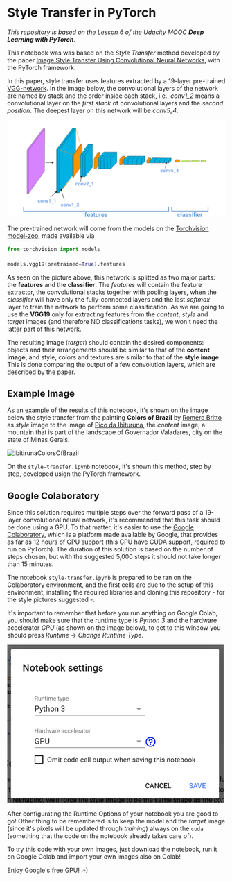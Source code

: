 # Style Transfer in PyTorch

*This repository is based on the Lesson 6 of the Udacity MOOC **Deep Learning with PyTorch**.*

This notebook was was based on the *Style Transfer* method developed by the paper [Image Style Transfer Using Convolutional Neural Networks](https://www.cv-foundation.org/openaccess/content_cvpr_2016/papers/Gatys_Image_Style_Transfer_CVPR_2016_paper.pdf), with the PyTorch framework. 

In this paper, style transfer uses features extracted by a 19-layer pre-trained [VGG-network](https://arxiv.org/pdf/1409.1556.pdf). In the image below, the convolutional layers of the network are named by stack and the order inside each stack, i.e., *conv1_2* means a convolutional layer on the *first stack* of convolutional layers and the *second position*. The deepest layer on this network will be *conv5_4*. 

![VGGNet](nb-imgs/vgg19_convlayers.png)

The pre-trained network will come from the models on the [Torchvision model-zoo](https://pytorch.org/docs/stable/torchvision/models.html), made available via

```python
from torchvision import models

models.vgg19(pretrained=True).features
```

As seen on the picture above, this network is splitted as two major parts: the **features** and the **classifier**. The *features* will contain the feature extractor, the convolutional stacks together with pooling layers, when the *classifier* will have only the fully-connected layers and the last *softmax* layer to train the network to perform some classification. As we are going to use the **VGG19** only for extracting features from the *content*, *style* and *target* images (and therefore NO classifications tasks), we won't need the latter part of this network. 

The resulting image (*target*) should contain the desired components: objects and their arrangements should be similar to that of the **content image**, and style, colors and textures are similar to that of the **style image**. This is done comparing the output of a few convolution layers, which are described by the paper. 

## Example Image

As an example of the results of this notebook, it's shown on the image below the style transfer from the painting **Colors of Brazil** by [Romero Britto](https://en.wikipedia.org/wiki/Romero_Britto) as *style* image to the image of [Pico da Ibituruna](https://pt.wikipedia.org/wiki/Pico_do_Ibituruna), the *content* image, a mountain that is part of the landscape of Governador Valadares, city on the state of Minas Gerais.

![IbitirunaColorsOfBrazil](nb-imgs/style-transfer.png)

On the `style-transfer.ipynb` notebook, it's shown this method, step by step, developed usign the PyTorch framework.

## Google Colaboratory

Since this solution requires multiple steps over the forward pass of a 19-layer convolutional neural network, it's recommended that this task should be done using a GPU. To that matter, it's easier to use the [Google Colaboratory](https://colab.research.google.com/notebooks/welcome.ipynb#recent=true), which is a platform made available by Google, that provides as far as 12 hours of GPU support (this GPU have CUDA support, required to run on PyTorch). The duration of this solution is based on the number of steps chosen, but with the suggested 5,000 steps it should not take longer than 15 minutes. 

The notebook `style-transfer.ipynb` is prepared to be ran on the Colaboratory environment, and the first cells are due to the setup of this environment, installing the required libraries and cloning this repository - for the style pictures suggested -. 

It's important to remember that before you run anything on Google Colab, you should make sure that the runtime type is *Python 3* and the hardware accelerator *GPU* (as shown on the image below), to get to this window you should press *Runtime* -> *Change Runtime Type*. 

<img src="nb-imgs/gpu-colab.png"
     alt="GPUColab"
     style="max-width: 500px;" />

After configurating the Runtime Options of your notebook you are good to go! Other thing to be remembered is to keep the model and the *target* image (since it's pixels will be updated through *training*) always on the `cuda` (something that the code on the notebook already takes care of).

To try this code with your own images, just download the notebook, run it on Google Colab and import your own images also on Colab! 

Enjoy Google's free GPU! :-)
